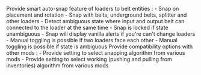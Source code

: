 Provide smart auto-snap feature of loaders to belt entities :
    - Snap on placement and rotation
    - Snap with belts, underground belts, splitter and other loaders
    - Detect ambiguous state where input and output belt can connected to the loader at the same time
    - Snap is locked if state unambiguous
    - Snap will display vanilla alerts if you're can't change loaders
    - Manual toggling is possible if two loaders face each other
    - Manual toggling is possible if state is ambiguous
Provide compatibility options with other mods :
    - Provide setting to select snapping algorithm from various mods
    - Provide setting to select working (pushing and pulling from inventories) algorithm from various mods